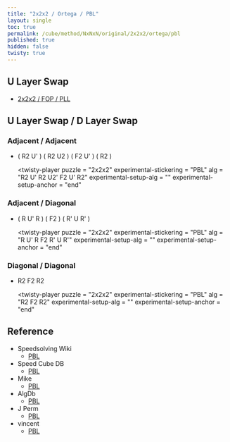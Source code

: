 ```yaml
---
title: "2x2x2 / Ortega / PBL"
layout: single
toc: true
permalink: /cube/method/NxNxN/original/2x2x2/ortega/pbl
published: true
hidden: false
twisty: true
---
```


<head>
  <base target="_blank">
  <link
    rel   = "stylesheet"
    type  = "text/css"
    href  = "/assets/css/twisty/NxNxN/2x2x2.css"
  >
  <script
    src   = "https://cdn.cubing.net/js/cubing/twisty"
    type  = "module"
    defer
  ></script>
</head>



## U Layer Swap

- [2x2x2 / FOP / PLL](/cube/method/NxNxN/original/2x2x2/fop/pll)



## U Layer Swap / D Layer Swap

### Adjacent / Adjacent

- ( R2 U' ) ( R2 U2 ) ( F2 U' ) ( R2 )

  <twisty-player
    puzzle                    = "2x2x2"
    experimental-stickering   = "PBL"
    alg                       = "R2 U' R2 U2' F2 U' R2"
    experimental-setup-alg    = ""
    experimental-setup-anchor = "end"
  ></twisty-player>

### Adjacent / Diagonal

- ( R U' R ) ( F2 ) ( R' U R' )

  <twisty-player
    puzzle                    = "2x2x2"
    experimental-stickering   = "PBL"
    alg                       = "R U' R F2 R' U R'"
    experimental-setup-alg    = ""
    experimental-setup-anchor = "end"
  ></twisty-player>

### Diagonal / Diagonal

- R2 F2 R2

  <twisty-player
    puzzle                    = "2x2x2"
    experimental-stickering   = "PBL"
    alg                       = "R2 F2 R2"
    experimental-setup-alg    = ""
    experimental-setup-anchor = "end"
  ></twisty-player>



## Reference

- Speedsolving Wiki
  - [PBL](https://www.speedsolving.com/wiki/index.php/PBL)
- Speed Cube DB
  - [PBL](https://speedcubedb.com/a/2x2/OrtegaPBL)
- Mike
  - [PBL](https://logiqx.github.io/cubing-algs/html/pbl.html)
- AlgDb
  - [PBL](http://algdb.net/puzzle/222/ortegapbl)
- J Perm
  - [PBL](https://jperm.net/algs/2x2pbl)
- vincent
  - [PBL](https://m.blog.naver.com/vincentcube/60134828872)
